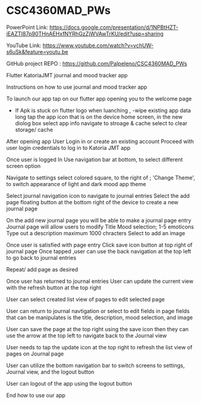 # CSC4360MAD_PWs

PowerPoint Link: https://docs.google.com/presentation/d/1NPBtHZT-iEAZTI87p90THnAEHxfNYRhGzZjWVAwTrKU/edit?usp=sharing

YouTube Link: https://www.youtube.com/watch?v=vchUW-s6uSk&feature=youtu.be

GitHub project REPO : https://github.com/Palpeleno/CSC4360MAD_PWs

Flutter KatoriaJMT 
journal and mood tracker app

Instructions on how to use journal and mood tracker app 

To launch our app tap on our flutter app opening you to the welcome page 
- If Apk is stuck on flutter logo when luanching , 
    -wipe existing app data
     long tap the app icon that is on the device home screen, 
     in the new diolog box select app info
     navigate to stroage & cache 
     select to clear storage/ cache

After opening app
User
Login in 
or create an existing account 
Proceed with user login credentials to log in to Katoria JMT app

Once user is logged In 
Use navigation bar at bottom,
to select different screen option

Navigate to settings 
select colored square, to the right of ; 'Change Theme', to switch appearance of light and dark mood app theme


Select journal navigation icon to navigate to journal entries
Select the add page floating button at the bottom right of the device to create a new journal page 

On the add new journal page you will be able to make a journal page entry
Journal page will allow users to modify 
Title 
Mood selection; 1-5 emoticons 
Type out a description maximum 1000 chracters 
Select to add an image 

Once user is satisfied with page entry 
Click save icon button at top right of journal page 
Once tapped ,user can use the back navigation at the top left to go back to journal entries

   Repeat/ add page as desired 
  
Once user has returned to journal entries 
User can update the current view with the refresh button at the top right

User can select created list view of pages to edit selected page

User can return to journal navtigation or select to edit fields in page
fields that can be manipulates is the title, description, mood selection, and image

User can save the page at the top right using the save icon
then they can use the arrow at the top left to navigate back to the Journal view

User needs to tap the update icon at the top right to refresh the list view of pages on Journal page 

User can utilize the bottom navigation bar to switch screens to settings, Journal view, and the logout button

User can logout of the app using the logout button 

End how to use our app 
